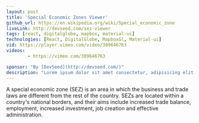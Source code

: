 ```yaml
---
layout: post
title: 'Special Economic Zones Viewer'
github_url: https://en.wikipedia.org/wiki/Special_economic_zone
liveLink: http://devseed.com/sez-viewer
tags: [react, digitalglobe, mapbox, material-ui]
technologies: [React, DigitalGlobe, MapboxGl, Material-ui]
vid: https://player.vimeo.com/video/389646763
videos:
        - https://vimeo.com/389646763

sponsor: "By [DevSeed](http://devseed.com/)"
description: "Lorem ipsum dolor sit amet consectetur, adipisicing elit. Ullam sequi voluptatum excepturi amet harum beatae cum quibusdam laudantium, labore nemo, minima quisquam tempora veritatis aliquam reiciendis atque iste at aut? "
---
```

A special economic zone (SEZ) is an area in which the business and trade laws are different from the rest of the country. SEZs are located within a country's national borders, and their aims include increased trade balance, employment, increased investment, job creation and effective administration.
